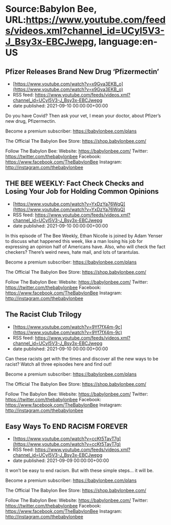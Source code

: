 # Source:Babylon Bee, URL:https://www.youtube.com/feeds/videos.xml?channel_id=UCyl5V3-J_Bsy3x-EBCJwepg, language:en-US

## Pfizer Releases Brand New Drug ‘Pfizermectin’
 - [https://www.youtube.com/watch?v=x9Gva3EKB_o](https://www.youtube.com/watch?v=x9Gva3EKB_o)
 - RSS feed: https://www.youtube.com/feeds/videos.xml?channel_id=UCyl5V3-J_Bsy3x-EBCJwepg
 - date published: 2021-09-10 00:00:00+00:00

Do you have Covid? Then ask your vet, I mean your doctor, about Pfizer’s new drug, Pfizermectin.

Become a premium subscriber:  https://babylonbee.com/plans

The Official The Babylon Bee Store:  https://shop.babylonbee.com/

Follow The Babylon Bee:
Website: https://babylonbee.com/
Twitter: https://twitter.com/thebabylonbee
Facebook: https://www.facebook.com/TheBabylonBee
Instagram: http://instagram.com/thebabylonbee

## THE BEE WEEKLY: Fact Check Checks and Losing Your Job for Holding Common Opinions
 - [https://www.youtube.com/watch?v=YxDzYa76WqQ](https://www.youtube.com/watch?v=YxDzYa76WqQ)
 - RSS feed: https://www.youtube.com/feeds/videos.xml?channel_id=UCyl5V3-J_Bsy3x-EBCJwepg
 - date published: 2021-09-10 00:00:00+00:00

In this episode of The Bee Weekly, Ethan Nicolle is joined by Adam Yenser to discuss what happened this week, like a man losing his job for expressing an opinion half of Americans have. Also, who will check the fact checkers? There’s weird news, hate mail, and lots of tarantulas.

Become a premium subscriber:  https://babylonbee.com/plans

The Official The Babylon Bee Store:  https://shop.babylonbee.com/

Follow The Babylon Bee:
Website: https://babylonbee.com/
Twitter: https://twitter.com/thebabylonbee
Facebook: https://www.facebook.com/TheBabylonBee
Instagram: http://instagram.com/thebabylonbee

## The Racist Club Trilogy
 - [https://www.youtube.com/watch?v=9Yf7fX4m-9c](https://www.youtube.com/watch?v=9Yf7fX4m-9c)
 - RSS feed: https://www.youtube.com/feeds/videos.xml?channel_id=UCyl5V3-J_Bsy3x-EBCJwepg
 - date published: 2021-09-10 00:00:00+00:00

Can these racists get with the times and discover all the new ways to be racist? Watch all three episodes here and find out!

Become a premium subscriber:  https://babylonbee.com/plans

The Official The Babylon Bee Store:  https://shop.babylonbee.com/

Follow The Babylon Bee:
Website: https://babylonbee.com/
Twitter: https://twitter.com/thebabylonbee
Facebook: https://www.facebook.com/TheBabylonBee
Instagram: http://instagram.com/thebabylonbee

## Easy Ways To END RACISM FOREVER
 - [https://www.youtube.com/watch?v=ccKt5TavT7g](https://www.youtube.com/watch?v=ccKt5TavT7g)
 - RSS feed: https://www.youtube.com/feeds/videos.xml?channel_id=UCyl5V3-J_Bsy3x-EBCJwepg
 - date published: 2021-09-09 00:00:00+00:00

It won’t be easy to end racism. But with these simple steps… it will be.

Become a premium subscriber:  https://babylonbee.com/plans

The Official The Babylon Bee Store:  https://shop.babylonbee.com/

Follow The Babylon Bee:
Website: https://babylonbee.com/
Twitter: https://twitter.com/thebabylonbee
Facebook: https://www.facebook.com/TheBabylonBee
Instagram: http://instagram.com/thebabylonbee

